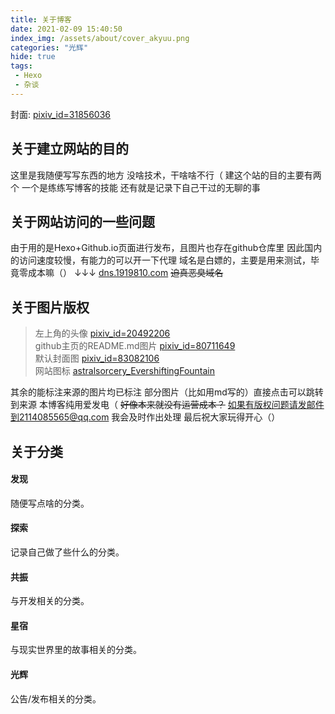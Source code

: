 ```yaml
---
title: 关于博客
date: 2021-02-09 15:40:50
index_img: /assets/about/cover_akyuu.png
categories: "光辉"
hide: true
tags:
 - Hexo
 - 杂谈
---
```

封面: [pixiv_id=31856036](https://www.pixiv.net/artworks/31856036)
## 关于建立网站的目的
这里是我随便写写东西的地方
没啥技术，干啥啥不行（
建这个站的目的主要有两个
一个是练练写博客的技能
还有就是记录下自己干过的无聊的事

## 关于网站访问的一些问题
由于用的是Hexo+Github.io页面进行发布，且图片也存在github仓库里
因此国内的访问速度较慢，有能力的可以开一下代理
域名是白嫖的，主要是用来测试，毕竟零成本嘛（）
↓↓↓
[dns.1919810.com](https://dns.1919810.com)
~~迫真恶臭域名~~

## 关于图片版权
> 左上角的头像 [pixiv_id=20492206](https://www.pixiv.net/artworks/20492206)  
github主页的README.md图片 [pixiv_id=80711649](https://www.pixiv.net/artworks/80711649)  
默认封面图 [pixiv_id=83082106](https://www.pixiv.net/artworks/83082106)  
网站图标 [astralsorcery_EvershiftingFountain](https://ftb.gamepedia.com/Evershifting_Fountain)

其余的能标注来源的图片均已标注
部分图片（比如用md写的）直接点击可以跳转到来源
本博客纯用爱发电（
~~好像本来就没有运营成本？~~
如果有版权问题请发邮件到2114085565@qq.com
我会及时作出处理
最后祝大家玩得开心（）

## 关于分类
#### 发现
 随便写点啥的分类。
#### 探索
 记录自己做了些什么的分类。
#### 共振
 与开发相关的分类。
#### 星宿
 与现实世界里的故事相关的分类。
#### 光辉
 公告/发布相关的分类。